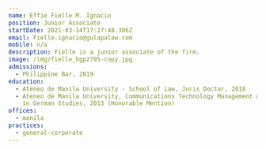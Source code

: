 ```yaml
---
name: Effie Fielle M. Ignacio
position: Junior Associate
startDate: 2021-03-14T17:27:48.306Z
email: Fielle.ignacio@gulapalaw.com
mobile: n/a
description: Fielle is a junior associate of the firm.
image: /img/fielle_hgp2795-copy.jpg
admissions:
  - Philippine Bar, 2019
education:
  - Ateneo de Manila University - School of Law, Juris Doctor, 2018
  - Ateneo de Manila University, Communications Technology Management with minor
    in German Studies, 2013 (Honorable Mention)
offices:
  - manila
practices:
  - general-corporate
---
```

